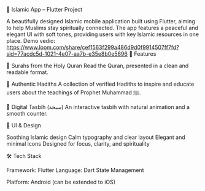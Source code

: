 📱 Islamic App – Flutter Project

A beautifully designed Islamic mobile application built using Flutter, aiming to help Muslims stay spiritually connected. The app features a peaceful and elegant UI with soft tones, providing users with key Islamic resources in one place.
Demo vedio: https://www.loom.com/share/cef1563f299a486d9d0f9914507ff7fd?sid=77acdc5d-1021-4e07-aa7b-e35e8b0e5696
🌟 Features

📖 Surahs from the Holy Quran
Read the Quran, presented in a clean and readable format.

🕋 Authentic Hadiths
A collection of verified Hadiths to inspire and educate users about the teachings of Prophet Muhammad ﷺ.

🔵 Digital Tasbih (سبحة)
An interactive tasbih with natural animation and a smooth counter. 

🎨 UI & Design

Soothing Islamic design 
Calm typography and clear layout
Elegant and minimal icons
Designed for focus, clarity, and spirituality

🛠️ Tech Stack

Framework: Flutter
Language: Dart
State Management

Platform: Android (can be extended to iOS)

